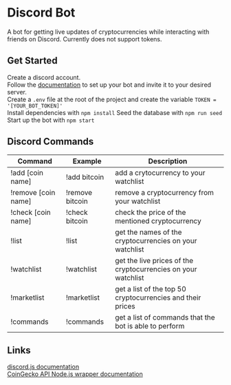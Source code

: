 # Discord Bot

A bot for getting live updates of cryptocurrencies while interacting with friends on Discord. Currently does not support tokens.

## Get Started

Create a discord account.  
Follow the [documentation](https://discordjs.guide/preparations/setting-up-a-bot-application.html#creating-your-bot) to set up your bot and invite it to your desired server.  
Create a ``` .env ``` file at the root of the project and create the variable ``` TOKEN = '[YOUR_BOT_TOKEN]' ```  
Install dependencies with ``` npm install ```
Seed the database with ``` npm run seed ```  
Start up the bot with ``` npm start ```

## Discord Commands

Command | Example | Description
------- | ------- | -----------
!add \[coin name\] | !add bitcoin | add a crytocurrency to your watchlist
!remove \[coin name\] | !remove bitcoin | remove a cryptocurrency from your watchlist
!check \[coin name\] | !check bitcoin | check the price of the mentioned cryptocurrency
!list | !list | get the names of the cryptocurrencies on your watchlist
!watchlist | !watchlist | get the live prices of the cryptocurrencies on your watchlist
!marketlist | !marketlist | get a list of the top 50 cryptocurrencies and their prices
!commands | !commands | get a list of commands that the bot is able to perform

## Links

[discord.js documentation](https://discordjs.guide/#before-you-begin)  
[CoinGecko API Node.js wrapper documentation](https://github.com/miscavage/CoinGecko-API)
